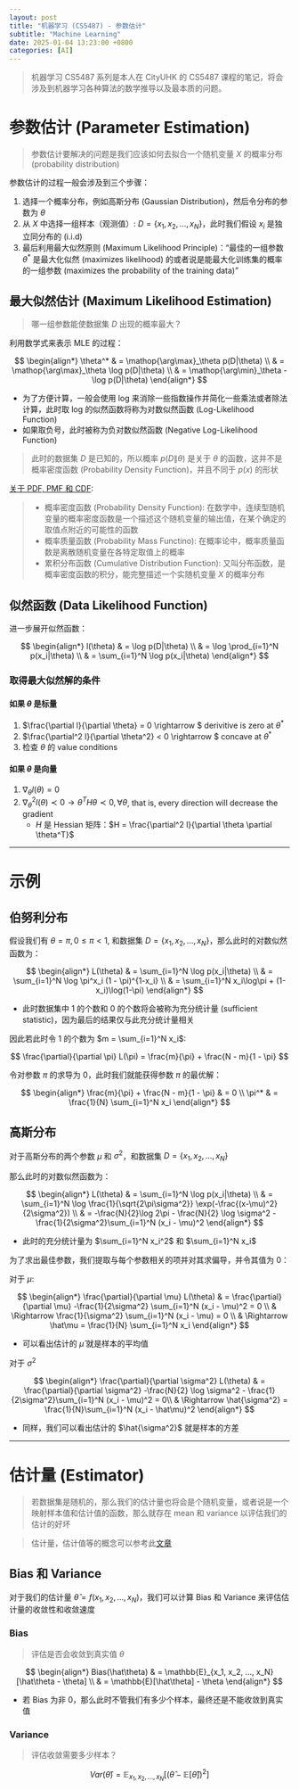 ```yaml
---
layout: post
title: "机器学习 (CS5487) - 参数估计"
subtitle: "Machine Learning"
date: 2025-01-04 13:23:00 +0800
categories: [AI]
---
```


> 机器学习 CS5487 系列是本人在 CityUHK 的 CS5487 课程的笔记，将会涉及到机器学习各种算法的数学推导以及最本质的问题。

# 参数估计 (Parameter Estimation)

> 参数估计要解决的问题是我们应该如何去拟合一个随机变量 $X$ 的概率分布 (probability distribution)

参数估计的过程一般会涉及到三个步骤：

1. 选择一个概率分布，例如高斯分布 (Gaussian Distribution)，然后令分布的参数为 $\theta$
2. 从 $X$ 中选择一组样本（观测值）: $D = \{x_1, x_2, ..., x_N\}$，此时我们假设 $x_i$ 是独立同分布的 (i.i.d)
3. 最后利用最大似然原则 (Maximum Likelihood Principle)：“最佳的一组参数 $\theta^*$ 是最大化似然 (maximizes likelihood) 的或者说是能最大化训练集的概率的一组参数 (maximizes the probability of the training data)”

## 最大似然估计 (Maximum Likelihood Estimation)

> 哪一组参数能使数据集 $D$ 出现的概率最大？

利用数学式来表示 MLE 的过程：

$$
\begin{align*}
\theta^* & = \mathop{\arg\max}_\theta p(D|\theta) \\
& = \mathop{\arg\max}_\theta \log p(D|\theta) \\
& = \mathop{\arg\min}_\theta -\log p(D|\theta)
\end{align*}
$$

- 为了方便计算，一般会使用 log 来消除一些指数操作并简化一些乘法或者除法计算，此时取 log 的似然函数将称为对数似然函数 (Log-Likelihood Function)
- 如果取负号，此时被称为负对数似然函数 (Negative Log-Likelihood Function)

> 此时的数据集 $D$ 是已知的，所以概率 $p(D\|\theta)$ 是关于 $\theta$ 的函数，这并不是概率密度函数 (Probability Density Function)，并且不同于 $p(x)$ 的形状

[关于 PDF, PMF 和 CDF](https://blog.csdn.net/wzgbm/article/details/51680540):

> - 概率密度函数 (Probability Density Function): 在数学中，连续型随机变量的概率密度函数是一个描述这个随机变量的输出值，在某个确定的取值点附近的可能性的函数
> - 概率质量函数 (Probability Mass Functino): 在概率论中，概率质量函数是离散随机变量在各特定取值上的概率
> - 累积分布函数 (Cumulative Distribution Function): 又叫分布函数，是概率密度函数的积分，能完整描述一个实随机变量 $X$ 的概率分布

## 似然函数 (Data Likelihood Function)

进一步展开似然函数：

$$
\begin{align*}
l(\theta) & = \log p(D|\theta) \\ 
& = \log \prod_{i=1}^N p(x_i|\theta) \\
& = \sum_{i=1}^N \log p(x_i|\theta)
\end{align*}
$$

### 取得最大似然解的条件

#### 如果 $\theta$ 是标量

1. $\frac{\partial l}{\partial \theta} = 0 \rightarrow $ derivitive is zero at $\theta^*$
2. $\frac{\partial^2 l}{\partial \theta^2} < 0 \rightarrow $ concave at $\theta^*$
3. 检查 $\theta$ 的 value conditions

#### 如果 $\theta$ 是向量

1. $\nabla_\theta l(\theta) = 0$
2. $\nabla^2_\theta l(\theta) \prec 0 \rightarrow \theta^T H \theta \prec 0, \forall \theta$, that is, every direction will decrease the gradient
    - $H$ 是 Hessian 矩阵：$H = \frac{\partial^2 l}{\partial \theta \partial \theta^T}$  

******

# 示例

## 伯努利分布

假设我们有 $\theta = \pi, 0 \leq \pi < 1$, 和数据集 $D = \{x_1, x_2, ..., x_N\}$，那么此时的对数似然函数为：

$$
\begin{align*}
L(\theta) & = \sum_{i=1}^N \log p(x_i|\theta) \\
& = \sum_{i=1}^N \log \pi^x_i (1 - \pi)^{1-x_i} \\
& = \sum_{i=1}^N x_i\log\pi + (1-x_i)\log(1-\pi)
\end{align*}
$$

- 此时数据集中 1 的个数和 0 的个数将会被称为充分统计量 (sufficient statistic)，因为最后的结果仅与此充分统计量相关

因此若此时令 1 的个数为 $m = \sum_{i=1}^N x_i$:

$$
\frac{\partial}{\partial \pi} L(\pi) = \frac{m}{\pi} + \frac{N - m}{1 - \pi}
$$

令对参数 $\pi$ 的求导为 0，此时我们就能获得参数 $\pi$ 的最优解：

$$
\begin{align*}
\frac{m}{\pi} + \frac{N - m}{1 - \pi} & = 0 \\
\pi^* & = \frac{1}{N} \sum_{i=1}^N x_i
\end{align*}
$$

## 高斯分布

对于高斯分布的两个参数 $\mu$ 和 $\sigma^2$，和数据集 $D = \{x_1, x_2, ..., x_N\}$

那么此时的对数似然函数为：

$$
\begin{align*}
L(\theta) & = \sum_{i=1}^N \log p(x_i|\theta) \\
& = \sum_{i=1}^N \log \frac{1}{\sqrt{2\pi\sigma^2}} \exp(-\frac{(x-\mu)^2}{2\sigma^2}) \\
& = -\frac{N}{2}\log 2\pi - \frac{N}{2} \log \sigma^2 - \frac{1}{2\sigma^2}\sum_{i=1}^N (x_i - \mu)^2
\end{align*}
$$

- 此时的充分统计量为 $\sum_{i=1}^N x_i^2$ 和 $\sum_{i=1}^N x_i$

为了求出最佳参数，我们提取与每个参数相关的项并对其求偏导，并令其值为 0：

对于 $\mu$:

$$
\begin{align*}
\frac{\partial}{\partial \mu} L(\theta) & = \frac{\partial}{\partial \mu} -\frac{1}{2\sigma^2} \sum_{i=1}^N (x_i - \mu)^2 = 0 \\
& \Rightarrow \frac{1}{\sigma^2} \sum_{i=1}^N (x_i - \mu) = 0 \\
& \Rightarrow \hat\mu = \frac{1}{N} \sum_{i=1}^N x_i
\end{align*}
$$

- 可以看出估计的 $\hat\mu$ 就是样本的平均值

对于 $\sigma^2$

$$
\begin{align*}
\frac{\partial}{\partial \sigma^2} L(\theta) & = \frac{\partial}{\partial \sigma^2} -\frac{N}{2} \log \sigma^2 - \frac{1}{2\sigma^2}\sum_{i=1}^N (x_i - \mu)^2 = 0\\
& \Rightarrow \hat{\sigma^2} = \frac{1}{N}\sum_{i=1}^N (x_i - \hat\mu)^2
\end{align*}
$$

- 同样，我们可以看出估计的 $\hat{\sigma^2}$ 就是样本的方差

***

# 估计量 (Estimator)

> 若数据集是随机的，那么我们的估计量也将会是个随机变量，或者说是一个映射样本值和估计值的函数，那么就存在 mean 和 variance 以评估我们的估计的好坏

> 估计量，估计值等的概念可以参考此[文章](https://juejin.cn/post/7318445620011286565)

## Bias 和 Variance

对于我们的估计量 $\hat\theta = f(x_1, x_2, ..., x_N)$，我们可以计算 Bias 和 Variance 来评估估计量的收敛性和收敛速度

### Bias

> 评估是否会收敛到真实值 $\theta$

$$
\begin{align*}
Bias(\hat\theta) & = \mathbb{E}_{x_1, x_2, ..., x_N}[\hat\theta - \theta] \\
& = \mathbb{E}[\hat\theta] - \theta
\end{align*}
$$

- 若 Bias 为非 0，那么此时不管我们有多少个样本，最终还是不能收敛到真实值

### Variance

> 评估收敛需要多少样本？

$$
Var(\hat\theta) = \mathbb{E}_{x_1, x_2, ..., x_N} [(\hat\theta - \mathbb{E}[\hat\theta])^2]
$$
